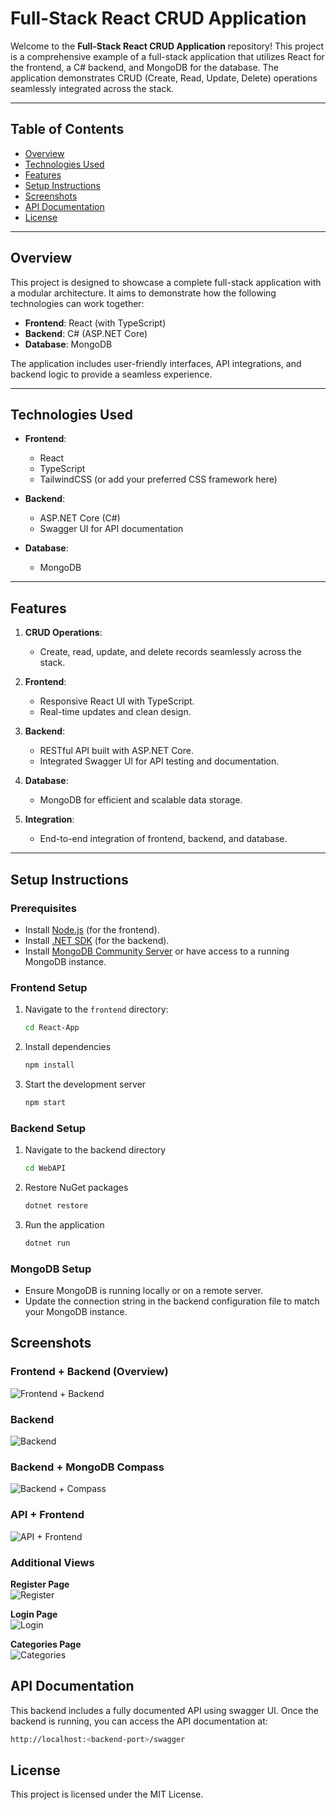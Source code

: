 # Full-Stack React CRUD Application

Welcome to the **Full-Stack React CRUD Application** repository! This project is a comprehensive example of a full-stack application that utilizes React for the frontend, a C# backend, and MongoDB for the database. The application demonstrates CRUD (Create, Read, Update, Delete) operations seamlessly integrated across the stack.

---

## Table of Contents

- [Overview](#overview)
- [Technologies Used](#technologies-used)
- [Features](#features)
- [Setup Instructions](#setup-instructions)
- [Screenshots](#screenshots)
- [API Documentation](#api-documentation)
- [License](#license)

---

## Overview

This project is designed to showcase a complete full-stack application with a modular architecture. It aims to demonstrate how the following technologies can work together:
- **Frontend**: React (with TypeScript)
- **Backend**: C# (ASP.NET Core)
- **Database**: MongoDB

The application includes user-friendly interfaces, API integrations, and backend logic to provide a seamless experience.

---

## Technologies Used

- **Frontend**:
  - React
  - TypeScript
  - TailwindCSS (or add your preferred CSS framework here)
  
- **Backend**:
  - ASP.NET Core (C#)
  - Swagger UI for API documentation
  
- **Database**:
  - MongoDB

---

## Features

1. **CRUD Operations**:
   - Create, read, update, and delete records seamlessly across the stack.

2. **Frontend**:
   - Responsive React UI with TypeScript.
   - Real-time updates and clean design.

3. **Backend**:
   - RESTful API built with ASP.NET Core.
   - Integrated Swagger UI for API testing and documentation.

4. **Database**:
   - MongoDB for efficient and scalable data storage.

5. **Integration**:
   - End-to-end integration of frontend, backend, and database.

---

## Setup Instructions

### Prerequisites
- Install [Node.js](https://nodejs.org/) (for the frontend).
- Install [.NET SDK](https://dotnet.microsoft.com/) (for the backend).
- Install [MongoDB Community Server](https://www.mongodb.com/try/download/community) or have access to a running MongoDB instance.

### Frontend Setup
1. Navigate to the `frontend` directory:
   ```bash
   cd React-App
   ```
2. Install dependencies
   ```bash
   npm install
   ```
3. Start the development server
   ```bash
   npm start
   ```

### Backend Setup
1. Navigate to the backend directory
   ```bash
   cd WebAPI
   ```
2. Restore NuGet packages
   ```bash
   dotnet restore
   ```
3. Run the application
   ```bash
   dotnet run
   ```

### MongoDB Setup
- Ensure MongoDB is running locally or on a remote server.
- Update the connection string in the backend configuration file to match your MongoDB instance.

## Screenshots

### Frontend + Backend (Overview)
![Frontend + Backend](https://i.imgur.com/MjPJnM5.png)

### Backend
![Backend](https://i.imgur.com/fUkSBKE.png)

### Backend + MongoDB Compass
![Backend + Compass](https://i.imgur.com/5Ech75j.png)

### API + Frontend
![API + Frontend](https://i.imgur.com/J9sIFoc.png)

### Additional Views

**Register Page**  
![Register](https://i.imgur.com/tfmON3y.png)

**Login Page**  
![Login](https://i.imgur.com/84Kmhcv.png)

**Categories Page**  
![Categories](https://i.imgur.com/Fy8gSOw.png)

## API Documentation
This backend includes a fully documented API using swagger UI. Once the backend is running, you can access the API documentation at:
```bash
http://localhost:<backend-port>/swagger
```

## License
This project is licensed under the MIT License.
